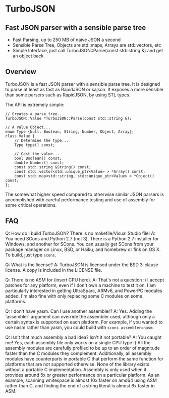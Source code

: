 TurboJSON
=========

Fast JSON parser with a sensible parse tree
-------------------------------------------

* Fast Parsing, up to 250 MB of naive JSON a second
* Sensible Parse Tree, Objects are std::maps, Arrays are std::vectors, etc
* Simple Interface, just call TurboJSON::Parse(const std::string &) and get an object back

Overview
--------

TurboJSON is a fast JSON parser with a sensible parse tree. It is designed to parse at least
as fast as RapidJSON or sajson. It exposes a more sensible than some parsers such as RapidJSON,
by using STL types.

The API is extremely simple:

```
// Creates a parse tree...
TurboJSON::Value *TurboJSON::Parse(const std::string &);

// A Value Object...
enum Type {Null, Boolean, String, Number, Object, Array};
class Value {
    // Determine the type...
    Type type() const;
    
    // Cast the value...
    bool Boolean() const;
    double Number() const;
    const std::string &String() const;
    const std::vector<std::unique_ptr<Value> > *Array() const;
    const std::map<std::string, std::unique_ptr<Value> > *Object() const;
};
```

The somewhat higher speed compared to otherwise similar JSON parsers is accomplished with
careful performance testing and use of assembly for some critical operations.

FAQ
---

Q: How do I build TurboJSON? There is no makefile/Visual Studio file!
A: You need SCons and Python 2.7 (not 3). There is a Python 2.7 installer for Windows, and 
another for SCons. You can usually get SCons from your package manager on Linux, BSD, or Haiku,
and homebrew or fink on OS X.
To build, just type `scons`.

Q: What is the license?
A: TurboJSON is licensed under the BSD 3-clause license. A copy is included in the LICENSE file.

Q: There is no ASM for (insert CPU here).
A: That's not a question :) I accept patches for any platform, even if I don't own a machine to test
it on.
I am particularly interested in getting UltraSparc, ARMv6, and PowerPC modules added. I'm also fine
with only replacing some C modules on some platforms.

Q: I don't have yasm. Can I use another assembler?
A: Yes. Adding the 'assembler' argument can override the assembler used, although only a certain syntax
is supported on each platform.
For example, if you wanted to use nasm rather than yasm, you could build with `scons assembler=nasm`.

Q: Isn't that much assembly a bad idea? Isn't it not portable?
A: You caught me! Yes, each assembly file only works on a single CPU type :)
All the assembly modules are carefully profiled to be up to an order of magnitude faster
than the C modules they complement.
Additionally, all assembly modules have counterparts in portable C that perform the same
function for platforms that are not supported otherwise. None of the library exists without a portable
C implementation.
Assembly is only used when it provides around 5x or greater performance on a particular platform. As
an example, scanning whitespace is almost 10x faster on amd64 using ASM rather than C, and finding the
end of a string literal is almost 6x faster in ASM.
